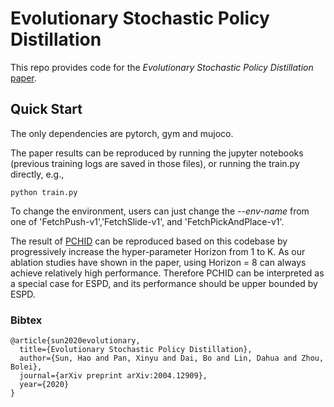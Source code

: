 # Evolutionary Stochastic Policy Distillation 

This repo provides code for the *Evolutionary Stochastic Policy Distillation* [paper](https://arxiv.org/abs/2004.12909).

## Quick Start

The only dependencies are pytorch, gym and mujoco. 

The paper results can be reproduced by running the jupyter notebooks (previous training logs are saved in those files), or running the train.py directly, e.g.,

```
python train.py
```


To change the environment, users can just change the *--env-name* from one of 'FetchPush-v1','FetchSlide-v1', and 'FetchPickAndPlace-v1'.

The result of [PCHID](https://sites.google.com/view/neurips2019pchid) can be reproduced based on this codebase by progressively increase the hyper-parameter Horizon from 1 to K. As our ablation studies have shown in the paper, using Horizon = 8 can always achieve relatively high performance. Therefore PCHID can be interpreted as a special case for ESPD, and its performance should be upper bounded by ESPD.

### Bibtex

```
@article{sun2020evolutionary,
  title={Evolutionary Stochastic Policy Distillation},
  author={Sun, Hao and Pan, Xinyu and Dai, Bo and Lin, Dahua and Zhou, Bolei},
  journal={arXiv preprint arXiv:2004.12909},
  year={2020}
}
```
